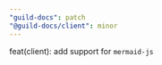 ```yaml
---
"guild-docs": patch
"@guild-docs/client": minor
---
```


feat(client): add support for `mermaid-js`
